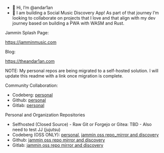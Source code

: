 - 👋 Hi, I’m @andar1an
- 💞️ I am building a Social Music Discovery App! As part of that journey I’m looking to collaborate on projects that I love and that align with my dev journey based on building a PWA with WASM and Rust.

Jammin Splash Page:

<https://jamminmusic.com>

Blog:

<https://theandar1an.com>

NOTE: My personal repos are being migrated to a self-hosted solution. I will update this readme with a link once migration is complete. 

Community Collaboration:
- Codeberg: [personal](https://codeberg.org/andar1an)
- Github: [personal](https://github.com/andar1an)
- Gitlab: [personal](https://salsa.debian.org/andar1an)

Personal and Organization Repositories
- Selfhosted (Closed Source) - Raw Git or Forgejo or Gitea: TBD - Also need to test JJ (jujutsu)
- Codeberg (OSS ONLY): [personal](https://codeberg.org/andar1an), [jammin oss repo_mirror and discovery](TBD)
- Github: [jammin oss repo mirror and discovery](TBD)
- Gitlab: [jammin oss repo mirror and discovery](TBD)

<!---
stephenandary/stephenandary is a ✨ special ✨ repository because its `README.md` (this file) appears on your GitHub profile.
You can click the Preview link to take a look at your changes.
--->
